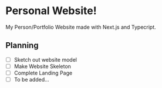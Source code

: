 # Personal Website!

My Person/Portfolio Website made with Next.js and Typecript.

## Planning

- [ ] Sketch out website model  
- [ ] Make Website Skeleton  
- [ ] Complete Landing Page  
- [ ] To be added...  
